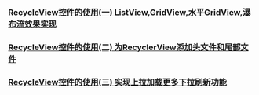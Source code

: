 ### [RecycleView控件的使用(一) ListView,GridView,水平GridView,瀑布流效果实现](RecyclerView01)

### [RecycleView控件的使用(二) 为RecyclerView添加头文件和尾部文件](RecyclerView02_HeaderAndFoot)

### [RecycleView控件的使用(三) 实现上拉加载更多下拉刷新功能](RecyclerView03_SwipeRefreshView)